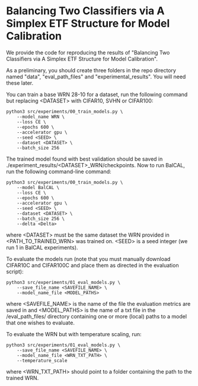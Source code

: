 # Balancing Two Classifiers via A Simplex ETF Structure for Model Calibration
We provide the code for reproducing the results of "Balancing Two Classifiers via A Simplex ETF Structure for Model Calibration". 

As a preliminary, you should create three folders in the repo directory named "data", "eval_path_files" and "experimental_results". You will need these later. 

You can train a base WRN 28-10 for a dataset, run the following command but replacing \<DATASET\> with CIFAR10, SVHN or CIFAR100:

```
python3 src/experiments/00_train_models.py \
    --model_name WRN \
    --loss CE \
    --epochs 600 \
    --accelerator gpu \
    --seed <SEED> \
    --dataset <DATASET> \
    --batch_size 256
```

The trained model found with best validation should be saved in ./experiment_results/\<DATASET\>_WRN/checkpoints. Now to run BalCAL, run the following command-line command:

```
python3 src/experiments/00_train_models.py \
    --model BalCAL \
    --loss CE \
    --epochs 600 \
    --accelerator gpu \
    --seed <SEED> \
    --dataset <DATASET> \
    --batch_size 256 \
    --delta <Delta>
```

where \<DATASET\> must be the same dataset the WRN provided in <PATH_TO_TRAINED_WRN> was trained on. 
 \<SEED\> is a seed integer (we run 1 in BalCAL experiments).


To evaluate the models run (note that you must manually download CIFAR10C and CIFAR100C and place them as directed in the evaluation script):

```
python3 src/experiments/01_eval_models.py \
    --save_file_name <SAVEFILE_NAME> \
    --model_name_file <MODEL_PATHS>
```

where \<SAVEFILE_NAME\> is the name of the file the evaluation metrics are saved in and \<MODEL_PATHS\> is the name of a txt file in the /eval_path_files/ directory containing one or more (local) paths
to a model that one wishes to evaluate.

To evaluate the WRN but with temperature scaling, run:

```
python3 src/experiments/01_eval_models.py \
    --save_file_name <SAVEFILE_NAME> \
    --model_name_file <WRN_TXT_PATH> \
    --temperature_scale
```

where \<WRN_TXT_PATH\> should point to a folder containing the path to the trained WRN.